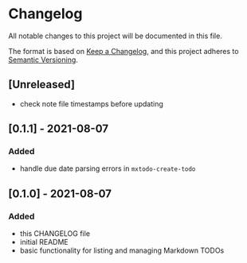 # Changelog

All notable changes to this project will be documented in this file.

The format is based on [Keep a Changelog](https://keepachangelog.com/en/1.0.0/),
and this project adheres to [Semantic Versioning](https://semver.org/spec/v2.0.0.html).

## [Unreleased]
- check note file timestamps before updating

## [0.1.1] - 2021-08-07
### Added
- handle due date parsing errors in `mxtodo-create-todo`

## [0.1.0] - 2021-08-07
### Added
- this CHANGELOG file
- initial README
- basic functionality for listing and managing Markdown TODOs
